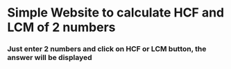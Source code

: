 <h1>Simple Website to calculate HCF and LCM of 2 numbers</h1>

<h3>Just enter 2 numbers and click on HCF or LCM button, the answer will be displayed</h3>

